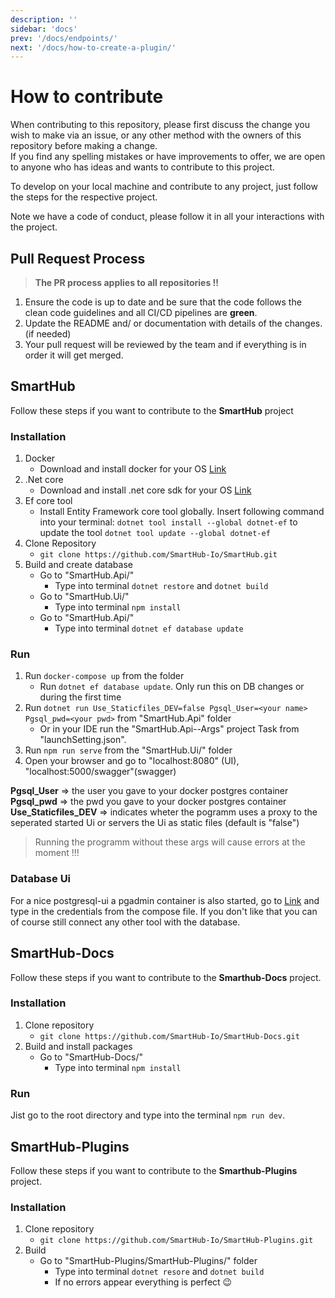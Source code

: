 ```yaml
---
description: ''
sidebar: 'docs'
prev: '/docs/endpoints/'
next: '/docs/how-to-create-a-plugin/'
---
```


# How to contribute

When contributing to this repository, please first discuss the change you wish to make via an issue, or any other method with the owners of this repository before making a change.  
If you find any spelling mistakes or have improvements to offer, we are open to anyone who has ideas and wants to contribute to this project.

To develop on your local machine and contribute to any project, just follow the steps for the respective project.  

Note we have a code of conduct, please follow it in all your interactions with the project.

## Pull Request Process

> __The PR process applies to all repositories !!__

1. Ensure the code is up to date and be sure that the code follows the clean code guidelines and all CI/CD pipelines are __green__.
2. Update the README and/ or documentation with details of the changes. (if needed)
3. Your pull request will be reviewed by the team and if everything is in order it will get merged.

## SmartHub

Follow these steps if you want to contribute to the __SmartHub__ project

### Installation

1. Docker
    - Download and install docker for your OS [Link](https://docs.docker.com/)
2. .Net core
    - Download and install .net core sdk for your OS [Link](https://dotnet.microsoft.com/download)
3. Ef core tool
    - Install Entity Framework core tool globally. Insert following command into your terminal:
    `dotnet tool install --global dotnet-ef`
    to update the tool
    `dotnet tool update --global dotnet-ef`
4. Clone Repository
    - `git clone https://github.com/SmartHub-Io/SmartHub.git`
5. Build and create database
    - Go to "SmartHub.Api/"
        - Type into terminal `dotnet restore` and `dotnet build`
    - Go to "SmartHub.Ui/"
        - Type into terminal `npm install`
    - Go to "SmartHub.Api/"
        - Type into terminal `dotnet ef database update`

### Run

1. Run `docker-compose up` from the folder
    - Run `dotnet ef database update`. Only run this on DB changes or during the first time
2. Run `dotnet run Use_Staticfiles_DEV=false Pgsql_User=<your name> Pgsql_pwd=<your pwd>` from "SmartHub.Api" folder
    - Or in your IDE run the "SmartHub.Api--Args" project Task from "launchSetting.json".
3. Run `npm run serve` from the "SmartHub.Ui/" folder
4. Open your browser and go to "localhost:8080" (UI), "localhost:5000/swagger"(swagger)

__Pgsql_User__ => the user you gave to your docker postgres container \
__Pgsql_pwd__ => the pwd you gave to your docker postgres container
__Use_Staticfiles_DEV__ => indicates wheter the pogramm uses a proxy to the seperated started Ui or servers the Ui as static files (default is "false")
> Running the programm without these args will cause errors at the moment !!!

### Database Ui
For a nice postgresql-ui a pgadmin container is also started, go to [Link](http://localhost:5050) and type in the credentials from the compose file.
If you don't like that you can of course still connect any other tool with the database.

## SmartHub-Docs

Follow these steps if you want to contribute to the __Smarthub-Docs__ project.

### Installation

1. Clone repository
    - `git clone https://github.com/SmartHub-Io/SmartHub-Docs.git`
2. Build and install packages
    - Go to "SmartHub-Docs/"
        - Type into terminal `npm install`

### Run
Jist go to the root directory and type into the terminal  `npm run dev`.

## SmartHub-Plugins

Follow these steps if you want to contribute to the __Smarthub-Plugins__ project.

### Installation

1. Clone repository
    - `git clone https://github.com/SmartHub-Io/SmartHub-Plugins.git`
2. Build 
    - Go to "SmartHub-Plugins/SmartHub-Plugins/" folder
        - Type into terminal `dotnet resore` and `dotnet build`
        - If no errors appear everything is perfect 😉
